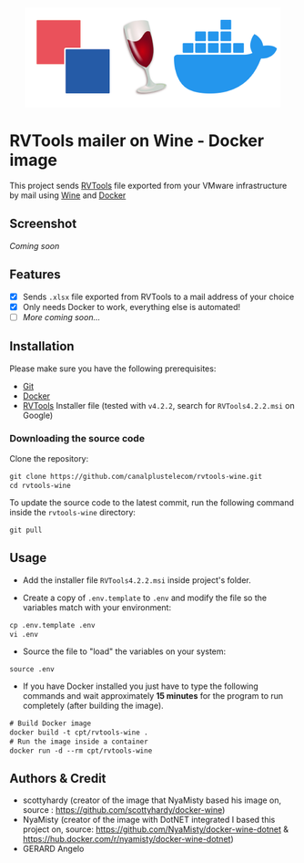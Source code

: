 <p align="center">
  <img src="img/rvtwine.png">
</p>

# RVTools mailer on Wine - Docker image
This project sends [RVTools](https://www.robware.net/rvtools/) file exported from your VMware infrastructure by mail using [Wine](https://www.winehq.org/) and [Docker](https://www.docker.com/)

## Screenshot
*Coming soon*

## Features
- [x] Sends `.xlsx` file exported from RVTools to a mail address of your choice
- [x] Only needs Docker to work, everything else is automated!
- [ ] *More coming soon...*

## Installation
Please make sure you have the following prerequisites:

- [Git](https://git-scm.com/downloads)
- [Docker](https://www.docker.com/)
- [RVTools](https://www.robware.net/rvtools/) Installer file (tested with `v4.2.2`, search for `RVTools4.2.2.msi` on Google)

### Downloading the source code
Clone the repository:

```shell
git clone https://github.com/canalplustelecom/rvtools-wine.git
cd rvtools-wine
```

To update the source code to the latest commit, run the following command inside the `rvtools-wine` directory:

```shell
git pull
```

## Usage

- Add the installer file `RVTools4.2.2.msi` inside project's folder.

- Create a copy of `.env.template` to `.env` and modify the file so the variables match with your environment:

```shell
cp .env.template .env
vi .env
```

- Source the file to "load" the variables on your system:

```shell
source .env
```

- If you have Docker installed you just have to type the following commands and wait approximately **15 minutes** for the program to run completely (after building the image).

```shell
# Build Docker image
docker build -t cpt/rvtools-wine .
# Run the image inside a container
docker run -d --rm cpt/rvtools-wine
```

## Authors & Credit
* scottyhardy (creator of the image that NyaMisty based his image on, source : https://github.com/scottyhardy/docker-wine)
* NyaMisty (creator of the image with DotNET integrated I based this project on, source: https://github.com/NyaMisty/docker-wine-dotnet & https://hub.docker.com/r/nyamisty/docker-wine-dotnet)
* GERARD Angelo
